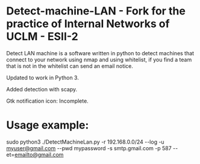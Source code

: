 # Detect-machine-LAN - Fork for the practice of Internal Networks of UCLM - ESII-2
Detect LAN machine is a software written in python to detect machines that connect to your network using nmap and using whitelist, if you find a team that is not in the whitelist can send an email notice.

Updated to work in Python 3.

Added detection with scapy.

Gtk notification icon: Incomplete.

# Usage example:

sudo python3 ./DetectMachineLan.py -r 192.168.0.0/24 --log -u myuser@gmail.com --pwd mypassword -s smtp.gmail.com -p 587 --et=emailto@gmail.com
